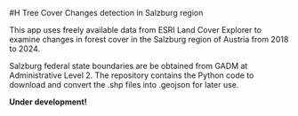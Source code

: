 #H Tree Cover Changes detection in Salzburg region

This app uses freely available data from ESRI Land Cover Explorer to examine changes in forest cover in the Salzburg region of Austria from 2018 to 2024.

Salzburg federal state boundaries are be obtained from GADM at Administrative Level 2. The repository contains the Python code to download and convert the .shp files into .geojson for later use. 

**Under development!**
